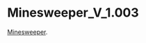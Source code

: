 # Minesweeper_V_1.003
[Minesweeper](file:///C:/Users/sadev/OneDrive/%D0%A0%D0%B0%D0%B1%D0%BE%D1%87%D0%B8%D0%B9%20%D1%81%D1%82%D0%BE%D0%BB/%D0%A1%D0%B0%D0%BF%D1%91%D1%80/html/index.html).
